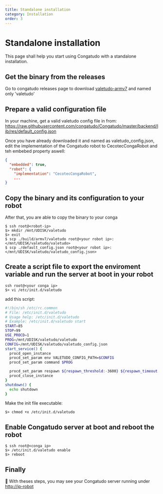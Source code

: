 ```yaml
---
title: Standalone installation
category: Installation
order: 3
---
```


# Standalone installation

This page shall help you start using Congatudo with a standalone installation.

## Get the binary from the releases
Go to congatudo releases page to download [valetudo-armv7](https://github.com/congatudo/Congatudo/releases) and named only 'valetudo'

## Prepare a valid configuration file
In your machine, get a valid valetudo config file in from: https://raw.githubusercontent.com/congatudo/Congatudo/master/backend/lib/res/default_config.json

Once you have already downloaded it and named as valetudo_config.json, edit the implementation of the Congatudo robot to CecotecCongaRobot and teh embebed property aswell:
```json
{
  "embedded": true,
  "robot": {
    "implementation": "CecotecCongaRobot",
    ...
}
```

## Copy the binary and its configuration to your robot
After that, you are able to copy the binary to your conga
```shell
$ ssh root@<robot-ip>
$> mkdir /mnt/UDISK/valetudo
$> exit
$ scp ./build/armv7/valetudo root@<your robot ip>:</mnt/UDISK/valetudo/valetudo>
$ scp ./default_config.json root@<your robot ip>:</mnt/UDISK/valetudo/valetudo_config.json>
```
## Create a script file to export the enviroment variable and run the server at boot in your robot
```shell
ssh root@<your conga ip>
$> vi /etc/init.d/valetudo
```

add this script:
```bash
#!/bin/sh /etc/rc.common                                                                                                    
# File: /etc/init.d/valetudo
# Usage help: /etc/init.d/valetudo
# Example: /etc/init.d/valetudo start
START=85
STOP=99                                     
USE_PROCD=1                                                                                                                
PROG=/mnt/UDISK/valetudo/valetudo
CONFIG=/mnt/UDISK/valetudo/valetudo_config.json                                     
start_service() {                     
  procd_open_instance                 
  procd_set_param env VALETUDO_CONFIG_PATH=$CONFIG
  procd_set_param command $PROG    

  procd_set_param respawn ${respawn_threshold:-3600} ${respawn_timeout:-10} ${respawn_retry:-5}
  procd_close_instance                
}                                                                                                                          
shutdown() {                                                                                                            
  echo shutdown                                                                                                   
}
```

Make the init file executable:
```shell
$> chmod +x /etc/init.d/valetudo
```

## Enable Congatudo server at boot and reboot the robot
```shell
$ ssh root@<conga ip>
$> /etc/init.d/valetudo enable
$> reboot
```
## Finally
:tada: With theses steps, you may see your Congatudo server running under <http://ip-robot>